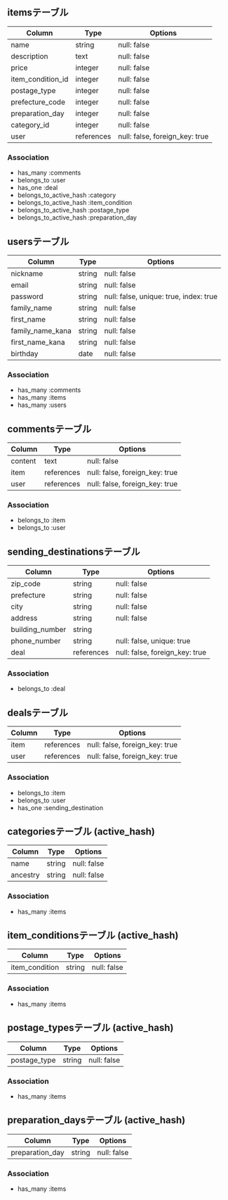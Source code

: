 ## itemsテーブル
| Column            | Type       | Options                        |
| ----------------- | ---------- | ------------------------------ |
| name              | string     | null: false                    |
| description       | text       | null: false                    |
| price             | integer    | null: false                    |
| item_condition_id | integer    | null: false                    |
| postage_type      | integer    | null: false                    |
| prefecture_code   | integer    | null: false                    |
| preparation_day   | integer    | null: false                    |
| category_id       | integer    | null: false                    |
| user              | references | null: false, foreign_key: true |
### Association
- has_many :comments
- belongs_to :user
- has_one :deal
- belongs_to_active_hash :category
- belongs_to_active_hash :item_condition
- belongs_to_active_hash :postage_type
- belongs_to_active_hash :preparation_day



## usersテーブル
| Column           | Type   | Options                                |
| ---------------- | ------ | -------------------------------------- |
| nickname         | string | null: false                            |
| email            | string | null: false                            |
| password         | string | null: false, unique: true, index: true |
| family_name      | string | null: false                            |
| first_name       | string | null: false                            |
| family_name_kana | string | null: false                            |
| first_name_kana  | string | null: false                            |
| birthday         | date   | null: false                            |
### Association
- has_many :comments
- has_many :items
- has_many :users



## commentsテーブル
| Column  | Type       | Options                        |
| ------- | ---------- | ------------------------------ |
| content | text       | null: false                    |
| item    | references | null: false, foreign_key: true |
| user    | references | null: false, foreign_key: true |
### Association
- belongs_to :item
- belongs_to :user



## sending_destinationsテーブル
| Column          | Type       | Options                        |
| --------------- | ---------- | ------------------------------ |
| zip_code        | string     | null: false                    |
| prefecture      | string     | null: false                    |
| city            | string     | null: false                    |
| address         | string     | null: false                    |
| building_number | string     |                                |
| phone_number    | string     | null: false, unique: true      |
| deal            | references | null: false, foreign_key: true |
### Association
- belongs_to :deal



## dealsテーブル
| Column | Type       | Options                        |
| ------ | ---------- | ------------------------------ |
| item   | references | null: false, foreign_key: true |
| user   | references | null: false, foreign_key: true |
### Association
- belongs_to :item
- belongs_to :user
- has_one :sending_destination



## categoriesテーブル (active_hash)
| Column   | Type   | Options     |
| -------- | ------ | ----------- |
| name     | string | null: false |
| ancestry | string | null: false |
### Association
- has_many :items



## item_conditionsテーブル (active_hash)
| Column         | Type   | Options     |
| -------------- | ------ | ----------- |
| item_condition | string | null: false |
### Association
- has_many :items



## postage_typesテーブル (active_hash)
| Column       | Type   | Options     |
| ------------ | ------ | ----------- |
| postage_type | string | null: false |
### Association
- has_many :items



## preparation_daysテーブル (active_hash)
| Column          | Type   | Options     |
| --------------- | ------ | ----------- |
| preparation_day | string | null: false |
### Association
- has_many :items
